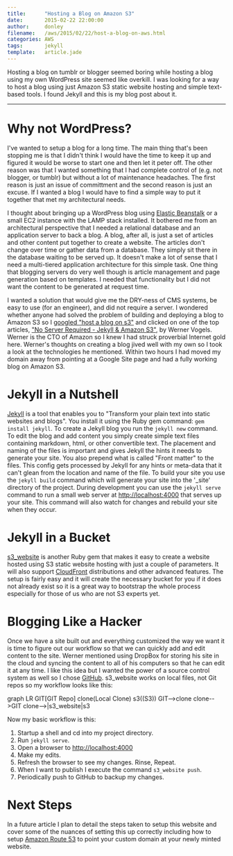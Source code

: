 ```yaml
---
title:		"Hosting a Blog on Amazon S3"
date:   	2015-02-22 22:00:00
author:		donley
filename:	/aws/2015/02/22/host-a-blog-on-aws.html
categories:	AWS
tags: 		jekyll
template: 	article.jade
---
```


Hosting a blog on tumblr or blogger seemed boring while hosting a blog using my own WordPress site seemed like overkill. I was looking for a way to host a blog using just Amazon S3 static website hosting and simple text-based tools. I found Jekyll and this is my blog post about it.

---
# Why not WordPress?

I've wanted to setup a blog for a long time. The main thing that's been stopping me is that I didn't think I would have the time to keep it up and figured it would be worse to start one and then let it peter off. The other reason was that I wanted something that I had complete control of (e.g. not blogger, or tumblr) but without a lot of maintenance headaches. The first reason is just an issue of committment and the second reason is just an excuse. If I wanted a blog I would have to find a simple way to put it together that met my architectural needs.

I thought about bringing up a WordPress blog using [Elastic Beanstalk][eb] or a small EC2 instance with the LAMP stack installed. It bothered me from an architectural perspective that I needed a relational database and an application server to back a blog. A blog, after all, is just a set of articles and other content put together to create a website. The articles don't change over time or gather data from a database. They simply sit there in the database waiting to be served up. It doesn't make a lot of sense that I need a multi-tiered application architecture for this simple task. One thing that blogging servers do very well though is article management and page generation based on templates. I needed that functionality but I did not want the content to be generated at request time.

I wanted a solution that would give me the DRY-ness of CMS systems, be easy to use (for an engineer), and did not require a server. I wondered whether anyone had solved the problem of building and deploying a blog to Amazon S3 so I [googled "host a blog on s3"][host-blog-on-s3] and clicked on one of the top articles, ["No Server Required - Jekyll & Amazon S3"][no-server-required], by Werner Vogels. Werner is the CTO of Amazon so I knew I had struck proverbial Internet gold here. Werner's thoughts on creating a blog jived well with my own so I took a look at the technologies he mentioned. Within two hours I had moved my domain away from pointing at a Google Site page and had a fully working blog on Amazon S3.

# Jekyll in a Nutshell

[Jekyll][jekyll] is a tool that enables you to "Transform your plain text into static websites and blogs". You install it using the Ruby gem command: `gem install jekyll`. To create a Jekyll blog you run the `jekyll new` command. To edit the blog and add content you simply create simple text files containing markdown, html, or other convertible text. The placement and naming of the files is important and gives Jekyll the hints it needs to generate your site. You also prepend what is called "Front matter" to the files. This config gets processed by Jekyll for any hints or meta-data that it can't glean from the location and name of the file. To build your site you use the `jekyll build` command which will generate your site into the '_site' directory of the project. During development you can use the `jekyll serve` command to run a small web server at <http://localhost:4000> that serves up your site. This command will also watch for changes and rebuild your site when they occur.

# Jekyll in a Bucket

[s3_website](https://github.com/laurilehmijoki/s3_website) is another Ruby gem that makes it easy to create a website hosted using S3 static website hosting with just a couple of parameters. It will also support [CloudFront](http://aws.amazon.com/cloudfront) distributions and other advanced features. The setup is fairly easy and it will create the necessary bucket for you if it does not already exist so it is a great way to bootstrap the whole process especially for those of us who are not S3 experts yet.

# Blogging Like a Hacker

Once we have a site built out and everything customized the way we want it is time to figure out our workflow so that we can quickly add and edit content to the site. Werner mentioned using DropBox for storing his site in the cloud and syncing the content to all of his computers so that he can edit it at any time. I like this idea but I wanted the power of a source control system as well so I chose [GitHub](http://github.com). s3_website works on local files, not Git repos so my workflow looks like this:


<div class="mermaid">
graph LR
    GIT[GIT Repo]
    clone(Local Clone)
    s3((S3))
    GIT-->clone
    clone-->GIT
    clone-->|s3_website|s3
</div>


Now my basic workflow is this:

1. Startup a shell and cd into my project directory.
2. Run `jekyll serve`.
3. Open a browser to <http://localhost:4000>
4. Make my edits.
5. Refresh the browser to see my changes. Rinse, Repeat.
6. When I want to publish I execute the command `s3_website push`.
7. Periodically push to GitHub to backup my changes.

# Next Steps

In a future article I plan to detail the steps taken to setup this website and cover some of the nuances of setting this up correctly including how to setup [Amazon Route 53](http://aws.amazon.com/route53) to point your custom domain at your newly minted website.

[no-server-required]:http://www.allthingsdistributed.com/2011/08/Jekyll-amazon-s3.html
[host-blog-on-s3]:https://www.google.com/webhp?sourceid=chrome-instant&ion=1&espv=2&ie=UTF-8#q=hosting%20a%20blog%20on%20s3
[jekyll]:http://jekyllrb.com
[eb]:http://aws.amazon.com/elasticbeanstalk